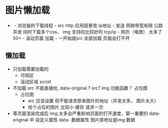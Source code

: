 # 图片懒加载

- <img src=""/>
  - 浏览器的下载线程
  - src http 应用层更改
    ip地址
  - 发送 网络带宽有限 公路
    并发 同时下载多个css， img 支持的比较好的
    tcp/ip
  - 网页（电商） 太多了 50+
  - 滚动页面 加载
  - 一开始就src 全部加载 页面会打不开

## 懒加载
  - 只加载需要加载的
    - 可视区
    - 滚动区域 scroll
  - 不加载
    src 不能直接给, data-original ?
    src? img 功能函数？ 占位图
    - 占位图
      - src 应该设置 但不能请求原来图片的地址（并发太多， 图片太大）
      - 给个占位的图片 比较小
        缓存 请求一次
- 等页面渲染完成后
  img 太多会严重影响页面的打开速度，第一重要的
  data-original 中
  自定义属性 data- 数据属性
  图片原地址是img 数据
  